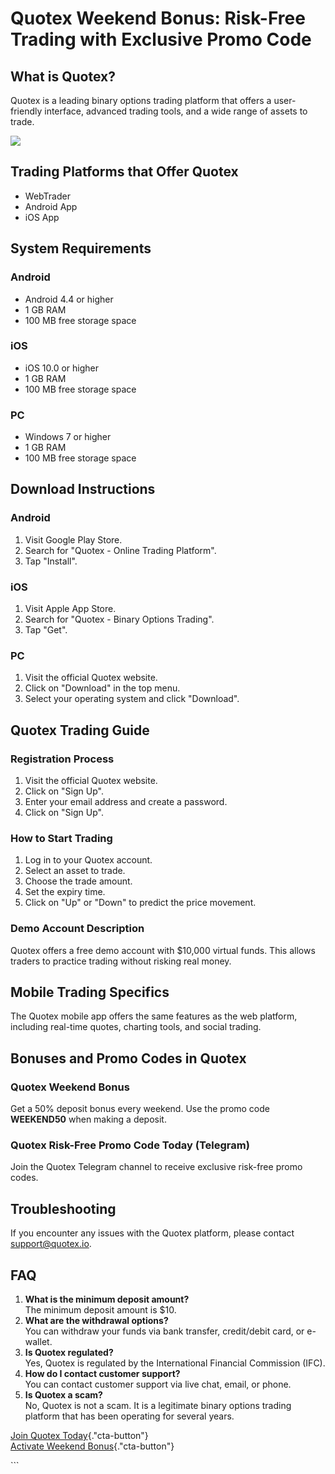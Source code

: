 # Quotex Weekend Bonus: Risk-Free Trading with Exclusive Promo Code

## What is Quotex?

Quotex is a leading binary options trading platform that offers a
user-friendly interface, advanced trading tools, and a wide range of
assets to trade.

[![](https://static.quotex.io/files/4_en/300_250.jpg)](https://traff.sbs/brokerqxlid)

## Trading Platforms that Offer Quotex

-   WebTrader
-   Android App
-   iOS App

## System Requirements

### Android

-   Android 4.4 or higher
-   1 GB RAM
-   100 MB free storage space

### iOS

-   iOS 10.0 or higher
-   1 GB RAM
-   100 MB free storage space

### PC

-   Windows 7 or higher
-   1 GB RAM
-   100 MB free storage space

## Download Instructions

### Android

1.  Visit Google Play Store.
2.  Search for "Quotex - Online Trading Platform".
3.  Tap "Install".

### iOS

1.  Visit Apple App Store.
2.  Search for "Quotex - Binary Options Trading".
3.  Tap "Get".

### PC

1.  Visit the official Quotex website.
2.  Click on "Download" in the top menu.
3.  Select your operating system and click "Download".

## Quotex Trading Guide

### Registration Process

1.  Visit the official Quotex website.
2.  Click on "Sign Up".
3.  Enter your email address and create a password.
4.  Click on "Sign Up".

### How to Start Trading

1.  Log in to your Quotex account.
2.  Select an asset to trade.
3.  Choose the trade amount.
4.  Set the expiry time.
5.  Click on "Up" or "Down" to predict the price movement.

### Demo Account Description

Quotex offers a free demo account with \$10,000 virtual funds. This
allows traders to practice trading without risking real money.

## Mobile Trading Specifics

The Quotex mobile app offers the same features as the web platform,
including real-time quotes, charting tools, and social trading.

## Bonuses and Promo Codes in Quotex

### Quotex Weekend Bonus

Get a 50% deposit bonus every weekend. Use the promo code **WEEKEND50**
when making a deposit.

### Quotex Risk-Free Promo Code Today (Telegram)

Join the Quotex Telegram channel to receive exclusive risk-free promo
codes.

## Troubleshooting

If you encounter any issues with the Quotex platform, please contact
support@quotex.io.

## FAQ

1.  **What is the minimum deposit amount?**\
    The minimum deposit amount is \$10.
2.  **What are the withdrawal options?**\
    You can withdraw your funds via bank transfer, credit/debit card, or
    e-wallet.
3.  **Is Quotex regulated?**\
    Yes, Quotex is regulated by the International Financial Commission
    (IFC).
4.  **How do I contact customer support?**\
    You can contact customer support via live chat, email, or phone.
5.  **Is Quotex a scam?**\
    No, Quotex is not a scam. It is a legitimate binary options trading
    platform that has been operating for several years.

[Join Quotex
Today](\%22https://traff.sbs/brokerqxsignup\%22){."cta-button"}\
[Activate Weekend
Bonus](\%22https://traff.sbs/brokerqxsignup\%22){."cta-button"}

\`\`\`

